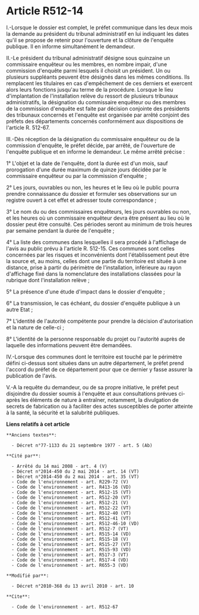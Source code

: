 # Article R512-14

I.-Lorsque le dossier est complet, le préfet communique dans les deux mois la demande au président du tribunal administratif
en lui indiquant les dates qu'il se propose de retenir pour l'ouverture et la clôture de l'enquête publique. Il en informe
simultanément le demandeur. 

II.-Le président du tribunal administratif désigne sous quinzaine un commissaire enquêteur ou les membres, en nombre impair,
d'une commission d'enquête parmi lesquels il choisit un président. Un ou plusieurs suppléants peuvent être désignés dans les
mêmes conditions. Ils remplacent les titulaires en cas d'empêchement de ces derniers et exercent alors leurs fonctions
jusqu'au terme de la procédure. Lorsque le lieu d'implantation de l'installation relève du ressort de plusieurs tribunaux
administratifs, la désignation du commissaire enquêteur ou des membres de la commission d'enquête est faite par décision
conjointe des présidents des tribunaux concernés et l'enquête est organisée par arrêté conjoint des préfets des départements
concernés conformément aux dispositions de l'article R. 512-67. 

III.-Dès réception de la désignation du commissaire enquêteur ou de la commission d'enquête, le préfet décide, par arrêté, de
l'ouverture de l'enquête publique et en informe le demandeur. Le même arrêté précise : 

1° L'objet et la date de l'enquête, dont la durée est d'un mois, sauf prorogation d'une durée maximum de quinze jours décidée
par le commissaire enquêteur ou par la commission d'enquête ; 

2° Les jours, ouvrables ou non, les heures et le lieu où le public pourra prendre connaissance du dossier et formuler ses
observations sur un registre ouvert à cet effet et adresser toute correspondance ; 

3° Le nom du ou des commissaires enquêteurs, les jours ouvrables ou non, et les heures où un commissaire enquêteur devra être
présent au lieu où le dossier peut être consulté. Ces périodes seront au minimum de trois heures par semaine pendant la durée
de l'enquête ; 

4° La liste des communes dans lesquelles il sera procédé à l'affichage de l'avis au public prévu à l'article R. 512-15. Ces
communes sont celles concernées par les risques et inconvénients dont l'établissement peut être la source et, au moins,
celles dont une partie du territoire est située à une distance, prise à partir du périmètre de l'installation, inférieure au
rayon d'affichage fixé dans la nomenclature des installations classées pour la rubrique dont l'installation relève ; 

5° La présence d'une étude d'impact dans le dossier d'enquête ; 

6° La transmission, le cas échéant, du dossier d'enquête publique à un autre Etat ; 

7° L'identité de l'autorité compétente pour prendre la décision d'autorisation et la nature de celle-ci ; 

8° L'identité de la personne responsable du projet ou l'autorité auprès de laquelle des informations peuvent être demandées. 

IV.-Lorsque des communes dont le territoire est touché par le périmètre défini ci-dessus sont situées dans un autre
département, le préfet prend l'accord du préfet de ce département pour que ce dernier y fasse assurer la publication de
l'avis.

V.-A la requête du demandeur, ou de sa propre initiative, le préfet peut disjoindre du dossier soumis à l'enquête et aux
consultations prévues ci-après les éléments de nature à entraîner, notamment, la divulgation de secrets de fabrication ou à
faciliter des actes susceptibles de porter atteinte à la santé, la sécurité et la salubrité publiques.

**Liens relatifs à cet article**

	**Anciens textes**:

	  - Décret n°77-1133 du 21 septembre 1977 - art. 5 (Ab)

	**Cité par**:

	  - Arrêté du 14 mai 2008 - art. 4 (V)
	  - Décret n°2014-450 du 2 mai 2014 - art. 14 (VT)
	  - Décret n°2014-450 du 2 mai 2014 - art. 35 (VT)
	  - Code de l'environnement - art. R229-72 (V)
	  - Code de l'environnement - art. R413-16 (VD)
	  - Code de l'environnement - art. R512-15 (VT)
	  - Code de l'environnement - art. R512-20 (VT)
	  - Code de l'environnement - art. R512-21 (V)
	  - Code de l'environnement - art. R512-22 (VT)
	  - Code de l'environnement - art. R512-40 (VT)
	  - Code de l'environnement - art. R512-41 (VT)
	  - Code de l'environnement - art. R512-46-10 (VD)
	  - Code de l'environnement - art. R512-7 (VT)
	  - Code de l'environnement - art. R515-14 (VD)
	  - Code de l'environnement - art. R515-18 (V)
	  - Code de l'environnement - art. R515-27 (VT)
	  - Code de l'environnement - art. R515-93 (VD)
	  - Code de l'environnement - art. R517-3 (VT)
	  - Code de l'environnement - art. R517-4 (VD)
	  - Code de l'environnement - art. R655-3 (VD)

	**Modifié par**:

	  - Décret n°2010-368 du 13 avril 2010 - art. 10

	**Cite**:

	  - Code de l'environnement - art. R512-67
